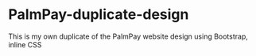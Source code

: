 # PalmPay-duplicate-design
This is my own duplicate of the PalmPay website design using Bootstrap, inline CSS 

